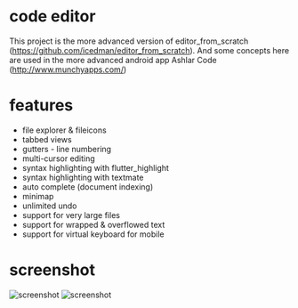# code editor

This project is the more advanced version of editor_from_scratch (https://github.com/icedman/editor_from_scratch). And some concepts here are used in the more advanced android app Ashlar Code (http://www.munchyapps.com/)

# features

* file explorer & fileicons
* tabbed views
* gutters - line numbering
* multi-cursor editing
* syntax highlighting with flutter_highlight
* syntax highlighting with textmate
* auto complete (document indexing)
* minimap
* unlimited undo
* support for very large files
* support for wrapped & overflowed text
* support for virtual keyboard for mobile

# screenshot

![screenshot](https://raw.githubusercontent.com/icedman/flutter_editor/main/screenshots/Screenshot%20from%202022-03-09%2018-11-43.png)
![screenshot](https://raw.githubusercontent.com/icedman/flutter_editor/main/screenshots/Screenshot%20from%202022-03-30%2010-04-44.png)
